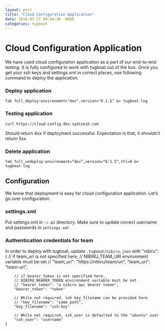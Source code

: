 ```yaml
---
layout: post
title: "Cloud Configuration Application"
date: 2016-07-27 00:04:40 -0600
categories: tugboat
---
```

# Cloud Configuration Application

We have used cloud configuration application as a part of our end-to-end testing.
It is fully configured to work with tugboat out of the box. Once you get your ssh keys and settings.xml in correct places, use following command to deploy the application.

### Deploy application

	fab full_deploy:environment="dev",version="0.1.5" &> tugboat.log

### Testing application

	curl https://cloud-config.dev-xydinesh.com

Should return 4xx if deployment successful. Expectation is that, it shouldn’t return 5xx

### Delete application

	fab full_undeploy:environment=“dev”,version=“0.1.5”,ttl=0 &> tugboat.log

## Configuration

We know that deployment is easy for cloud configuration application. Let’s go over configuration.

### settings.xml

Put settings.xml in `~/.m2` directory. Make sure to update correct username and passwords in `settings.xml`

### Authentication credentials for team

In order to deploy with tugboat, update `.tugboat/nibiru.json` with
    "nibiru": {
	    // if team_uri is not specified here,
	    // NIBIRU_TEAM_URI environment variable must be set
	    // "team_uri": "https://nibiru/team/uri",
        "team_uri": "team-uri",

	    // if bearer_token is not specified here,
	    // NIBIRU_BEARER_TOKEN environment variable must be set
        // "bearer_token": "a nibiru api bearer token",
        "bearer_token": "token"

        // While not required, ssh key_filename can be provided here
        // "key_filename": "some path",
        "key_filename": "ssh-key"

        // While not required, ssh_user is defaulted to the "ubuntu" user
        "ssh_user": "username"
    }


